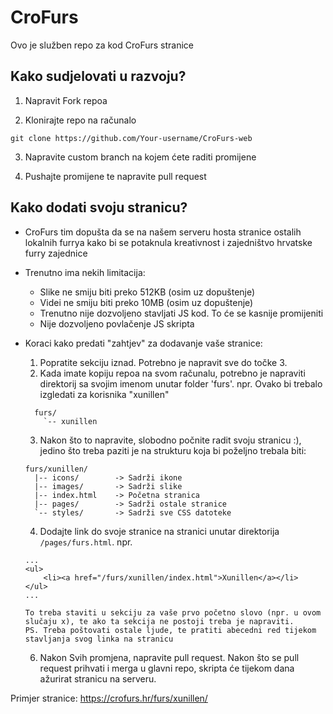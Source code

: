 # CroFurs

Ovo je služben repo za kod CroFurs stranice

## Kako sudjelovati u razvoju?

1. Napravit Fork repoa

2. Klonirajte repo na računalo
```
git clone https://github.com/Your-username/CroFurs-web 
```

3. Napravite custom branch na kojem ćete raditi promijene

4. Pushajte promijene te napravite pull request

## Kako dodati svoju stranicu?

* CroFurs tim dopušta da se na našem serveru hosta stranice ostalih lokalnih furrya kako bi se potaknula kreativnost i zajedništvo hrvatske furry zajednice

* Trenutno ima nekih limitacija:
  *  Slike ne smiju biti preko 512KB (osim uz dopuštenje)
  *  Videi ne smiju biti preko 10MB (osim uz dopuštenje)
  *  Trenutno nije dozvoljeno stavljati JS kod. To će se kasnije promijeniti
  *  Nije dozvoljeno povlačenje JS skripta

* Koraci kako predati "zahtjev" za dodavanje vaše stranice:
  1. Popratite sekciju iznad. Potrebno je napravit sve do točke 3.
  2. Kada imate kopiju repoa na svom računalu, potrebno je napraviti direktorij sa svojim imenom unutar folder 'furs'. npr. Ovako bi trebalo izgledati za korisnika "xunillen"
    ```
      furs/
        `-- xunillen
    ```
  3. Nakon što to napravite, slobodno počnite radit svoju stranicu :), jedino što treba paziti je na strukturu koja bi poželjno trebala biti:
    ```
    furs/xunillen/
      |-- icons/        -> Sadrži ikone
      |-- images/       -> Sadrži slike 
      |-- index.html    -> Početna stranica
      |-- pages/        -> Sadrži ostale stranice
      `-- styles/       -> Sadrži sve CSS datoteke
    ```
  4. Dodajte link do svoje stranice na stranici unutar direktorija `/pages/furs.html`. npr.
    ```
    ...
    <ul>
        <li><a href="/furs/xunillen/index.html">Xunillen</a></li>
    </ul>
   ...

    To treba staviti u sekciju za vaše prvo početno slovo (npr. u ovom slučaju x), te ako ta sekcija ne postoji treba je napraviti.
    PS. Treba poštovati ostale ljude, te pratiti abecedni red tijekom stavljanja svog linka na stranicu
    ```
  6. Nakon Svih promjena, napravite pull request. Nakon što se pull request prihvati i merga u glavni repo, skripta će tijekom dana ažurirat stranicu na serveru.
 
Primjer stranice: https://crofurs.hr/furs/xunillen/
